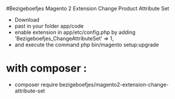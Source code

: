 #Bezigeboefjes Magento 2 Extension Change Product Attribute Set
  * Download
  * past in your folder app/code
  * enable extension in app/etc/config.php by adding 'Bezigeboefjes_ChangeAttributeSet' => 1,
  * and execute the command php bin/magento setup:upgrade

with composer :
=======
  * composer require bezigeboefjes/magento2-extension-change-attribute-set
